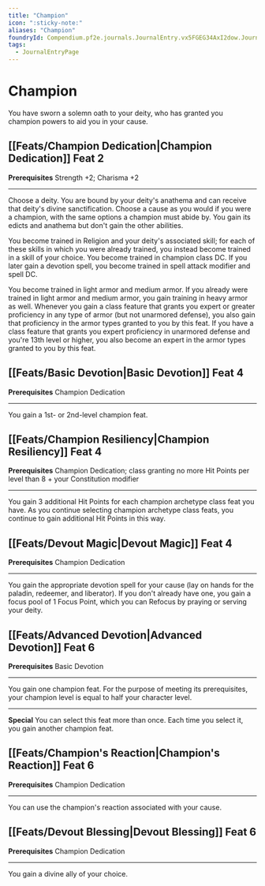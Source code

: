 ```yaml
---
title: "Champion"
icon: ":sticky-note:"
aliases: "Champion"
foundryId: Compendium.pf2e.journals.JournalEntry.vx5FGEG34AxI2dow.JournalEntryPage.DXtjeVaWNB8zSjpA
tags:
  - JournalEntryPage
---
```


# Champion
You have sworn a solemn oath to your deity, who has granted you champion powers to aid you in your cause.

## [[Feats/Champion Dedication|Champion Dedication]] Feat 2

**Prerequisites** Strength +2; Charisma +2

* * *

Choose a deity. You are bound by your deity's anathema and can receive that deity's divine sanctification. Choose a cause as you would if you were a champion, with the same options a champion must abide by. You gain its edicts and anathema but don't gain the other abilities.

You become trained in Religion and your deity's associated skill; for each of these skills in which you were already trained, you instead become trained in a skill of your choice. You become trained in champion class DC. If you later gain a devotion spell, you become trained in spell attack modifier and spell DC.

You become trained in light armor and medium armor. If you already were trained in light armor and medium armor, you gain training in heavy armor as well. Whenever you gain a class feature that grants you expert or greater proficiency in any type of armor (but not unarmored defense), you also gain that proficiency in the armor types granted to you by this feat. If you have a class feature that grants you expert proficiency in unarmored defense and you're 13th level or higher, you also become an expert in the armor types granted to you by this feat.

## [[Feats/Basic Devotion|Basic Devotion]] Feat 4

**Prerequisites** Champion Dedication

* * *

You gain a 1st- or 2nd-level champion feat.

## [[Feats/Champion Resiliency|Champion Resiliency]] Feat 4

**Prerequisites** Champion Dedication; class granting no more Hit Points per level than 8 + your Constitution modifier

* * *

You gain 3 additional Hit Points for each champion archetype class feat you have. As you continue selecting champion archetype class feats, you continue to gain additional Hit Points in this way.

## [[Feats/Devout Magic|Devout Magic]] Feat 4

**Prerequisites** Champion Dedication

* * *

You gain the appropriate devotion spell for your cause (lay on hands for the paladin, redeemer, and liberator). If you don't already have one, you gain a focus pool of 1 Focus Point, which you can Refocus by praying or serving your deity.

## [[Feats/Advanced Devotion|Advanced Devotion]] Feat 6

**Prerequisites** Basic Devotion

* * *

You gain one champion feat. For the purpose of meeting its prerequisites, your champion level is equal to half your character level.

* * *

**Special** You can select this feat more than once. Each time you select it, you gain another champion feat.

## [[Feats/Champion's Reaction|Champion's Reaction]] Feat 6

**Prerequisites** Champion Dedication

* * *

You can use the champion's reaction associated with your cause.

## [[Feats/Devout Blessing|Devout Blessing]] Feat 6

**Prerequisites** Champion Dedication

* * *

You gain a divine ally of your choice.